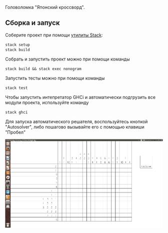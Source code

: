 Головоломка "Японский кроссворд".

## Сборка и запуск

Соберите проект при помощи [утилиты Stack](https://www.haskellstack.org):

```
stack setup
stack build
```

Собрать и запустить проект можно при помощи команды

```
stack build && stack exec nonogram
```

Запустить тесты можно при помощи команды

```
stack test
```

Чтобы запустить интепретатор GHCi и автоматически подгрузить все модули проекта, используйте команду

```
stack ghci
```
Для запуска автоматического решателя, воспользуйтесь кнопкой "Autosolver", либо пошагово вызывайте его с помощью клавиши "Пробел"

![alt text](https://raw.githubusercontent.com/cmc-haskell-2017/nonogram/master/illustration.gif)
